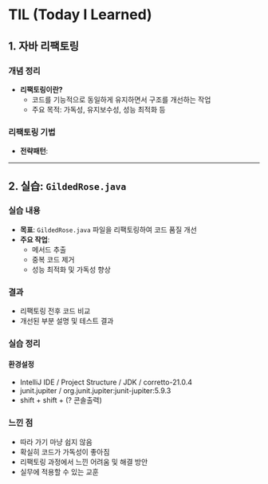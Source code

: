 # TIL (Today I Learned)

## 1. 자바 리팩토링

### 개념 정리
- **리팩토링이란?**
  - 코드를 기능적으로 동일하게 유지하면서 구조를 개선하는 작업
  - 주요 목적: 가독성, 유지보수성, 성능 최적화 등

### 리팩토링 기법
- **전략패턴**: 

---

## 2. 실습: `GildedRose.java`

### 실습 내용
- **목표**: `GildedRose.java` 파일을 리팩토링하여 코드 품질 개선
- **주요 작업**:
  - 메서드 추출
  - 중복 코드 제거
  - 성능 최적화 및 가독성 향상

### 결과
- 리팩토링 전후 코드 비교
- 개선된 부분 설명 및 테스트 결과

### 실습 정리
#### 환경설정
- IntelliJ IDE / Project Structure / JDK / corretto-21.0.4
- junit.jupiter / org.junit.jupiter:junit-jupiter:5.9.3
- shift + shift + (? 콘솔출력)


### 느낀 점
- 따라 가기 마냥 쉽지 않음
- 확실히 코드가 가독성이 좋아짐
- 리팩토링 과정에서 느낀 어려움 및 해결 방안
- 실무에 적용할 수 있는 교훈
